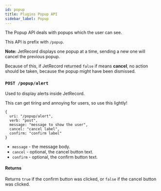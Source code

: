 ```yaml
---
id: popup
title: Plugins Popup API
sidebar_label: Popup
---
```


The Popup API deals with popups which the user can see.  

This API is prefix with `/popup`.  

**Note:** JetRecord displays one popup at a time, sending a new one will cancel the previous popup.  

Because of this, if JetRecord returned `false` if means **cancel**, no action should be taken, because the popup might have been dismissed.

### `POST /popup/alert`

Used to display alerts inside JetRecord.  

This can get tiring and annoying for users, so use this lightly!

```
{
  uri: "/popup/alert",
  verb: "post",
  message: "message to show the user",
  cancel: "cancel label",
  confirm: "confirm label"
}
```

- `message` - the message body.
- `cancel` - optional, the cancel button text.
- `confirm` - optional, the confirm button text.

#### Returns

Returns `true` if the confirm button was clicked, or `false` if the cancel button was clicked.

